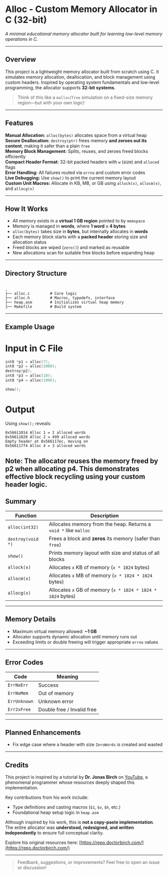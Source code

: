 
# Alloc - Custom Memory Allocator in C (32-bit)

*A minimal educational memory allocator built for learning low-level memory operations in C.*

---

##  Overview

This project is a lightweight memory allocator built from scratch using C. It simulates memory allocation, deallocation, and block management using custom headers. Inspired by operating system fundamentals and low-level programming, the allocator supports **32-bit systems**.

> Think of this like a `malloc`/`free` simulation on a fixed-size memory region—but with your own logic!

---

##  Features

 **Manual Allocation:** `alloc(bytes)` allocates space from a virtual heap  
 **Secure Deallocation:** `destroy(ptr)` frees memory **and zeroes out its content**, making it safer than a plain `free`  
 **Memory Block Management:** Splits, reuses, and zeroes freed blocks efficiently  
 **Compact Header Format:** 32-bit packed headers with `w` (size) and `alloced` flags  
 **Error Handling:** All failures routed via `errno` and custom error codes  
 **Live Debugging:** Use `show()` to print the current memory layout  
 **Custom Unit Macros:** Allocate in KB, MB, or GB using `allock(x)`, `allocm(x)`, and `allocg(x)`

---

##  How It Works

- All memory exists in a **virtual 1 GB region** pointed to by `memspace`
- Memory is managed in **words**, where **1 word = 4 bytes**
- `alloc(bytes)` takes size in **bytes**, but internally allocates in **words**
- Each memory block starts with a **packed header** storing size and allocation status
- Freed blocks are wiped (`zero()`) and marked as reusable
- New allocations scan for suitable free blocks before expanding heap

---

##  Directory Structure

```

.
├── alloc.c         # Core logic
├── alloc.h         # Macros, typedefs, interface
├── heap.asm        # Initializes virtual heap memory
├── Makefile        # Build system

````
---

## Example Usage

# Input in C File

```c
int8 *p1 = alloc(7);
int8 *p2 = alloc(2000);
destroy(p2);
int8 *p3 = alloc(10);
int8 *p4 = alloc(1996);

show();
```

# Output

Using `show();` reveals:

```
0x56611014 Alloc 1 = 2 alloced words
0x56611020 Alloc 2 = 499 alloced words
Empty header at 0x566117ec, moving on
0x566117f4 Alloc 4 = 3 alloced words
```
Note:
The allocator reuses the memory freed by p2 when allocating p4. This demonstrates effective block recycling using your custom header logic.
---

##  Summary

| Function          | Description                                                      |
| ----------------- | ---------------------------------------------------------------- |
| `alloc(int32)`    | Allocates memory from the heap. Returns a `void *` like `malloc` |
| `destroy(void *)` | Frees a block and **zeros** its memory (safer than `free`)       |
| `show()`          | Prints memory layout with size and status of all blocks          |
| `allock(x)`       | Allocates `x` KB of memory (`x * 1024` bytes)                    |
| `allocm(x)`       | Allocates `x` MB of memory (`x * 1024 * 1024` bytes)             |
| `allocg(x)`       | Allocates `x` GB of memory (`x * 1024 * 1024 * 1024` bytes)      |

---

##  Memory Details

*  Maximum virtual memory allowed: **\~1 GB**
*  Allocator supports dynamic allocation until memory runs out
*  Exceeding limits or double freeing will trigger appropriate `errno` values

---

##  Error Codes

| Code         | Meaning                     |
| ------------ | --------------------------- |
| `ErrNoErr`   | Success                     |
| `ErrNoMem`   | Out of memory               |
| `ErrUnknown` | Unknown error               |
| `Err2xFree`  | Double free / Invalid free  |

---

##  Planned Enhancements

*  Fix edge case where a header with size `ZeroWords` is created and wasted

---

##  Credits

This project is inspired by a tutorial by **Dr. Jonas Birch** on [YouTube](https://www.youtube.com/@dr-Jonas-Birch), a phenomenal programmer whose resources deeply shaped this implementation.

Key contributions from his work include:

* Type definitions and casting macros (`$1`, `$v`, `$h`, etc.)
* Foundational heap setup logic in `heap.asm` 

Although inspired by his work, this is **not a copy-paste implementation**.
The entire allocator was **understood, redesigned, and written independently** to ensure full conceptual clarity.

Explore his original resources here: [https://repo.doctorbirch.com/](https://repo.doctorbirch.com/)

---

>  Feedback, suggestions, or improvements? Feel free to open an issue or discussion!
